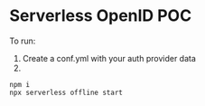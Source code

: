 # Serverless OpenID POC

To run:

1. Create a conf.yml with your auth provider data
2.
  ```
  npm i
  npx serverless offline start
  ```
